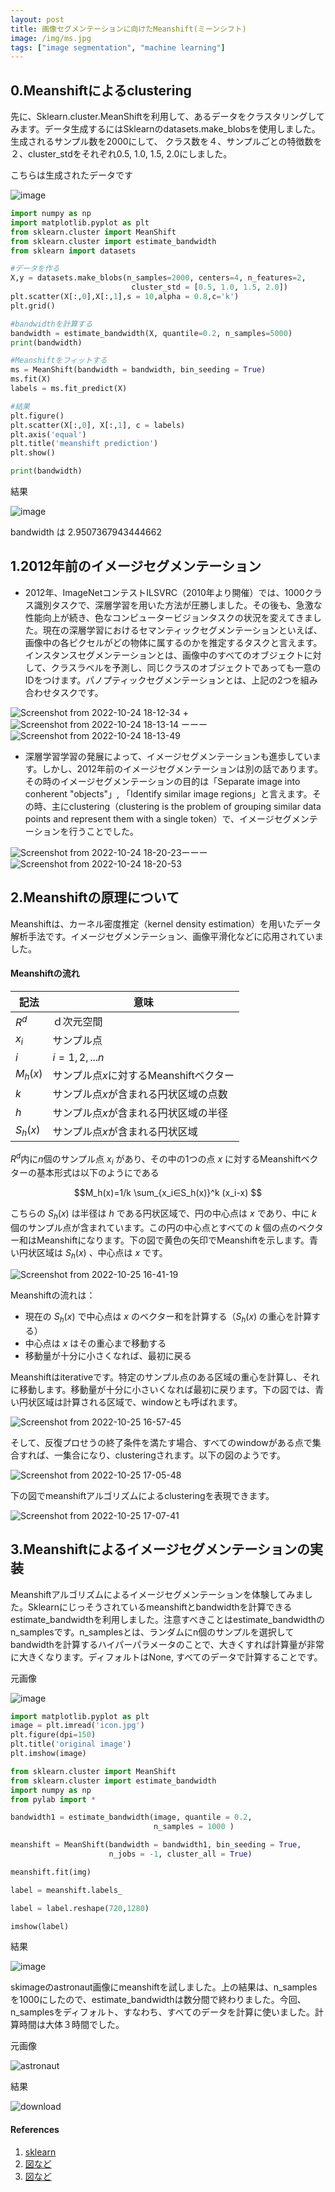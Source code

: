 ```yaml
---
layout: post
title: 画像セグメンテーションに向けたMeanshift(ミーンシフト)
image: /img/ms.jpg
tags: ["image segmentation", "machine learning"]
---
```


## 0.Meanshiftによるclustering
先に、Sklearn.cluster.MeanShiftを利用して、あるデータをクラスタリングしてみます。データ生成するにはSklearnのdatasets.make_blobsを使用しました。生成されるサンプル数を2000にして、
クラス数を４、サンプルごとの特徴数を２、cluster_stdをそれぞれ0.5, 1.0, 1.5, 2.0にしました。

こちらは生成されたデータです

![image](https://user-images.githubusercontent.com/68838083/197840354-a557dab6-e742-4693-a230-7b2f3ac42e74.png)


```py
import numpy as np
import matplotlib.pyplot as plt
from sklearn.cluster import MeanShift
from sklearn.cluster import estimate_bandwidth
from sklearn import datasets

#データを作る
X,y = datasets.make_blobs(n_samples=2000, centers=4, n_features=2,
                           cluster_std = [0.5, 1.0, 1.5, 2.0])
plt.scatter(X[:,0],X[:,1],s = 10,alpha = 0.8,c='k')
plt.grid()

#bandwidthを計算する
bandwidth = estimate_bandwidth(X, quantile=0.2, n_samples=5000)
print(bandwidth)

#Meanshiftをフィットする
ms = MeanShift(bandwidth = bandwidth, bin_seeding = True)
ms.fit(X)
labels = ms.fit_predict(X)

#結果
plt.figure()
plt.scatter(X[:,0], X[:,1], c = labels)
plt.axis('equal')
plt.title('meanshift prediction')
plt.show()

print(bandwidth)
```
結果

![image](https://user-images.githubusercontent.com/68838083/197840549-f5ed882c-19f4-4cf4-9418-851fa2824120.png)

bandwidth は 2.9507367943444662

## 1.2012年前のイメージセグメンテーション
- 2012年、ImageNetコンテストILSVRC（2010年より開催）では、1000クラス識別タスクで、深層学習を用いた方法が圧勝しました。その後も、急激な性能向上が続き、色なコンピュータービジョンタスクの状況を変えてきました。現在の深層学習におけるセマンティックセグメンテーションといえば、画像中の各ピクセルがどの物体に属するのかを推定するタスクと言えます。インスタンスセグメンテーションとは、画像中のすべてのオブジェクトに対して、クラスラベルを予測し、同じクラスのオブジェクトであっても一意のIDをつけます。パノプティックセグメンテーションとは、上記の2つを組み合わせタスクです。

![Screenshot from 2022-10-24 18-12-34](https://user-images.githubusercontent.com/68838083/197491433-960ff7f7-0181-472c-961b-ce926fb413ee.png) +
![Screenshot from 2022-10-24 18-13-14](https://user-images.githubusercontent.com/68838083/197491552-12116528-06cc-4d52-a940-73bc8b3dd823.png) ーーー
![Screenshot from 2022-10-24 18-13-49](https://user-images.githubusercontent.com/68838083/197491719-17849f7b-373d-4527-84c2-b29f06a4e201.png)

- 深層学習学習の発展によって、イメージセグメンテーションも進歩しています。しかし、2012年前のイメージセグメンテーションは別の話であります。その時のイメージセグメンテーションの目的は「Separate image into conherent "objects"」, 「Identify similar image regions」と言えます。その時、主にclustering（clustering is the problem of grouping similar data points and represent them with a single token）で、イメージセグメンテーションを行うことでした。

![Screenshot from 2022-10-24 18-20-23](https://user-images.githubusercontent.com/68838083/197493040-74a9e19e-c41c-45a0-8321-4be1b585af33.png)ーーー
![Screenshot from 2022-10-24 18-20-53](https://user-images.githubusercontent.com/68838083/197493110-41d5241f-27f4-44c3-aa18-34d8b53d95ad.png)

## 2.Meanshiftの原理について
Meanshiftは、カーネル密度推定（kernel density estimation）を用いたデータ解析手法です。イメージセグメンテーション、画像平滑化などに応用されていました。
#### Meanshiftの流れ
| 記法 | 意味 |
| --- | --- |
| $R^d$ | ｄ次元空間 |
| $x_i$ | サンプル点 |
| $i$ | $i=1,2,...n$ |
| $M_h(x)$ | サンプル点$x$に対するMeanshiftベクター |
| $k$ | サンプル点$x$が含まれる円状区域の点数 |
| $h$ | サンプル点$x$が含まれる円状区域の半径 |
| $S_h(x)$ | サンプル点$x$が含まれる円状区域 |

$R^d$内に$n$個のサンプル点 $x_i$ があり、その中の1つの点 $x$ に対するMeanshiftベクターの基本形式は以下のようにである

$$M_h(x)=1/k \sum_{x_i∈S_h(x)}^k (x_i-x) $$

こちらの $S_h(x)$ は半径は $h$ である円状区域で、円の中心点は $x$ であり、中に $k$ 個のサンプル点が含まれています。この円の中心点とすべての $k$ 個の点のベクター和はMeanshiftになります。下の図で黄色の矢印でMeanshiftを示します。青い円状区域は $S_h(x)$ 、中心点は $x$ です。

![Screenshot from 2022-10-25 16-41-19](https://user-images.githubusercontent.com/68838083/197713179-1c6dc638-4280-4c35-a62c-2593824646e2.png)

Meanshiftの流れは：
- 現在の $S_h(x)$ で中心点は $x$ のベクター和を計算する（$S_h(x)$ の重心を計算する）　
- 中心点は $x$ はその重心まで移動する
- 移動量が十分に小さくなれば、最初に戻る

Meanshiftはiterativeです。特定のサンプル点のある区域の重心を計算し、それに移動します。移動量が十分に小さいくなれば最初に戻ります。下の図では、青い円状区域は計算される区域で、windowとも呼ばれます。

![Screenshot from 2022-10-25 16-57-45](https://user-images.githubusercontent.com/68838083/197716838-2cc0f9d9-5b87-4a21-acff-a8b0057e33d2.png)

そして、反復プロせうの終了条件を満たす場合、すべてのwindowがある点で集合すれば、一集合になり、clusteringされます。以下の図のようです。

![Screenshot from 2022-10-25 17-05-48](https://user-images.githubusercontent.com/68838083/197718535-d04fba09-6f97-4080-a110-2f97f85fef42.png)

下の図でmeanshiftアルゴリズムによるclusteringを表現できます。

![Screenshot from 2022-10-25 17-07-41](https://user-images.githubusercontent.com/68838083/197718934-b4353523-6afc-4a5a-a4db-22164d1da3c5.png)

## 3.Meanshiftによるイメージセグメンテーションの実装
Meanshiftアルゴリズムによるイメージセグメンテーションを体験してみました。Sklearnにじっそうされているmeanshiftとbandwidthを計算できるestimate_bandwidthを利用しました。注意すべきことはestimate_bandwidthのn_samplesです。n_samplesとは、ランダムにn個のサンプルを選択してbandwidthを計算するハイパーパラメータのことで、大きくすれば計算量が非常に大きくなります。ディフォルトはNone, すべてのデータで計算することです。

元画像

![image](https://user-images.githubusercontent.com/68838083/197722667-990853f9-c911-4f83-b91f-422a9e2da0fe.png)

```py
import matplotlib.pyplot as plt
image = plt.imread('icon.jpg')
plt.figure(dpi=150)
plt.title('original image')
plt.imshow(image)

from sklearn.cluster import MeanShift
from sklearn.cluster import estimate_bandwidth
import numpy as np
from pylab import *

bandwidth1 = estimate_bandwidth(image, quantile = 0.2, 
                                n_samples = 1000 )

meanshift = MeanShift(bandwidth = bandwidth1, bin_seeding = True, 
                      n_jobs = -1, cluster_all = True)

meanshift.fit(img)

label = meanshift.labels_

label = label.reshape(720,1280)

imshow(label)
```
結果

![image](https://user-images.githubusercontent.com/68838083/197722581-5cf963d9-c20b-458b-ab01-f2cae992e466.png)

skimageのastronaut画像にmeanshiftを試しました。上の結果は、n_samplesを1000にしたので、estimate_bandwidthは数分間で終わりました。今回、n_samplesをディフォルト、すなわち、すべてのデータを計算に使いました。計算時間は大体３時間でした。

元画像

![astronaut](https://user-images.githubusercontent.com/68838083/197723666-c83c92fb-2087-47e6-9144-816080343a1a.png)

結果

![download](https://user-images.githubusercontent.com/68838083/197723742-704b9647-c233-4cdb-88bd-8c7daf2fc561.png)

#### References
1. [sklearn](https://scikit-learn.org/stable/modules/generated/sklearn.cluster.estimate_bandwidth.html#sklearn.cluster.estimate_bandwidth)
2. [図など](http://vision.stanford.edu/teaching/cs131_fall1617/lectures/lecture13_kmeans_mean_shift_cs131_2016)
3. [図など](https://www.ipb.uni-bonn.de/html/teaching/photo12-2021/2021-pho1-12-segmentation.pptx.pdf)
